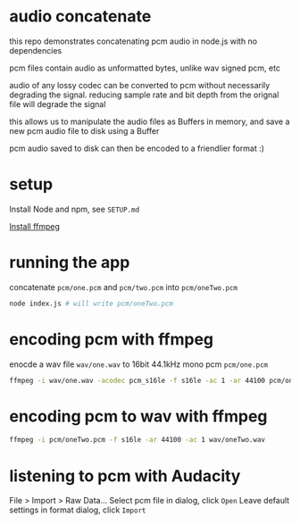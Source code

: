 # audio concatenate

this repo demonstrates concatenating pcm audio in node.js with no dependencies

pcm files contain audio as unformatted bytes, unlike wav signed pcm, etc

audio of any lossy codec can be converted to pcm without necessarily degrading the signal. reducing sample rate and bit depth from the orignal file will degrade the signal

this allows us to manipulate the audio files as Buffers in memory, and save a new pcm audio file to disk using a Buffer

pcm audio saved to disk can then be encoded to a friendlier format :)

# setup

Install Node and npm, see `SETUP.md`

[Install ffmpeg](https://www.ffmpeg.org/download.html)

# running the app

concatenate `pcm/one.pcm` and `pcm/two.pcm` into `pcm/oneTwo.pcm`
```bash
node index.js # will write pcm/oneTwo.pcm 
```

# encoding pcm with ffmpeg

enocde a wav file `wav/one.wav` to 16bit 44.1kHz mono pcm `pcm/one.pcm` 
```bash
ffmpeg -i wav/one.wav -acodec pcm_s16le -f s16le -ac 1 -ar 44100 pcm/one.pcm
```

# encoding pcm to wav with ffmpeg
```bash
ffmpeg -i pcm/oneTwo.pcm -f s16le -ar 44100 -ac 1 wav/oneTwo.wav
```

# listening to pcm with Audacity

File > Import > Raw Data...
Select pcm file in dialog, click `Open`
Leave default settings in format dialog, click `Import`